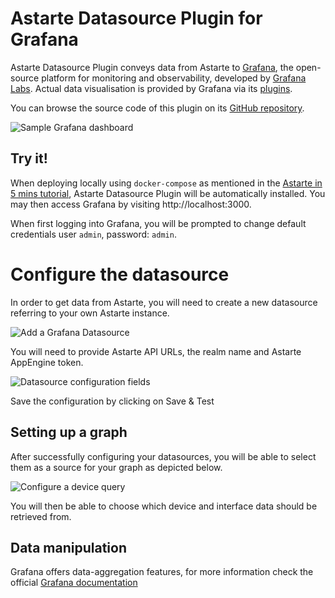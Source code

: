 # Astarte Datasource Plugin for Grafana

Astarte Datasource Plugin conveys data from Astarte to
[Grafana](https://github.com/grafana/grafana), the open-source platform for
monitoring and observability, developed by [Grafana Labs](https://grafana.com/).
Actual data visualisation is provided by Grafana via its
[plugins](https://grafana.com/grafana/plugins/?type=panel).

You can browse the source code of this plugin on its
[GitHub repository](https://github.com/astarte-platform/grafana-astarte-datasource).

![Sample Grafana dashboard](assets/astarte-grafana-dashboard-overview.png)

## Try it!

When deploying locally using `docker-compose` as mentioned in the
[Astarte in 5 mins tutorial](https://docs.astarte-platform.org/1.1/010-astarte_in_5_minutes.html#install-astarte),
Astarte Datasource Plugin will be automatically installed. You may then access Grafana
by visiting http://localhost:3000.

When first logging into Grafana, you will be prompted to change default
credentials user `admin`, password: `admin`.

# Configure the datasource

In order to get data from Astarte, you will need to create a new datasource
referring to your own Astarte instance.

![Add a Grafana Datasource](assets/astarte-grafana-add-datasource.png)

You will need to provide Astarte API URLs, the realm name and Astarte AppEngine token.

![Datasource configuration fields](assets/astarte-grafana-datasource-fields.png)

Save the configuration by clicking on Save & Test

## Setting up a graph

After successfully configuring your datasources, you will be able to select
them as a source for your graph as depicted below.

![Configure a device query](assets/astarte-grafana-device-query.png)

You will then be able to choose which device and interface data should be retrieved from.

## Data manipulation

Grafana offers data-aggregation features, for more information check the official
[Grafana documentation](https://grafana.com/docs/grafana/latest/panels/transformations)
